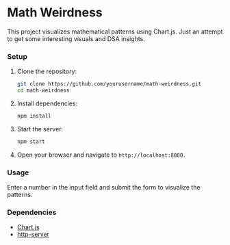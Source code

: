 # Math Weirdness

This project visualizes mathematical patterns using Chart.js.
Just an attempt to get some interesting visuals and DSA insights.

### Setup

1. Clone the repository:
   ```sh
   git clone https://github.com/yourusername/math-weirdness.git
   cd math-weirdness
   ```
2. Install dependencies:
    ```sh
    npm install
    ```
3. Start the server:
    ```sh
    npm start
    ```
4. Open your browser and navigate to `http://localhost:8000.`

### Usage
Enter a number in the input field and submit the form to visualize the patterns.

### Dependencies

- [Chart.js](https://www.chartjs.org/)
- [http-server](https://www.npmjs.com/package/http-server)